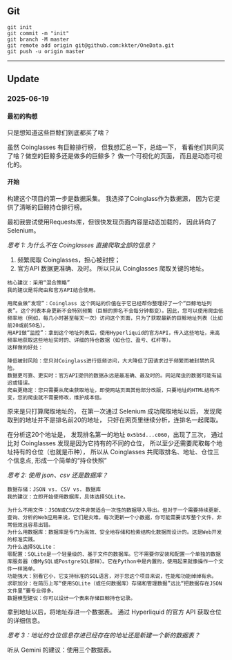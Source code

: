 
## Git

```
git init
git commit -m "init"
git branch -M master
git remote add origin git@github.com:kkter/OneData.git
git push -u origin master
```




---

## Update

### 2025-06-19 

#### 最初的构想

只是想知道这些巨鲸们到底都买了啥？

虽然 Coinglasses 有巨鲸排行榜，
但我想汇总一下，总结一下，
看看他们共同买了啥？做空的巨鲸多还是做多的巨鲸多？
做一个可视化的页面，
而且是动态可视化的。

#### 开始

构建这个项目的第一步是数据采集。
我选择了Coinglass作为数据源，
因为它提供了清晰的巨鲸持仓排行榜。

最初我尝试使用Requests库，但很快发现页面内容是动态加载的，
因此转向了Selenium。

*思考 1: 为什么不在 Coinglasses 直接爬取全部的信息？*
1. 频繁爬取 Coinglasses，担心被封控；
2. 官方API 数据更准确、及时。
所以只从 Coinglasses 爬取关键的地址。

```
核心建议：采用“混合策略”
我的建议是将爬虫和官方API结合使用。

用爬虫做“发现”：Coinglass 这个网站的价值在于它已经帮你整理好了一个“巨鲸地址列表”。这个列表本身更新不会特别频繁（巨鲸的排名不会每分钟都变）。因此，您可以使用爬虫低频率地（例如，每几小时甚至每天一次）访问这个页面，只为了获取最新的巨鲸地址列表（比如前20或前50名）。
用API做“监控”：拿到这个地址列表后，使用Hyperliquid的官方API，传入这些地址，来高频率地获取这些地址实时的、详细的持仓数据（如仓位、盈亏、杠杆等）。
这样做的好处：

降低被封风险：您只对Coinglass进行低频访问，大大降低了因请求过于频繁而被封禁的风险。
数据更可靠、更实时：官方API提供的数据永远是最准确、最及时的。网站爬虫的数据可能有延迟或错误。
爬虫更稳定：您只需要从爬虫获取地址，即使网站页面其他部分改版，只要地址的HTML结构不变，您的爬虫就不需要修改，维护成本低。
```

原来是只打算爬取地址的，
在第一次通过 Selenium 成功爬取地址以后，
发现爬取到的地址并不是排名前20的地址，
只好在网页里继续分析，连排名一起爬取。

在分析这20个地址是，
发现排名第一的地址 `0x5b5d...c060`，出现了三次，
通过比对 Coinglasses 发现是因为它持有的不同的仓位，
所以至少还需要爬取每个地址持有的仓位（也就是币种），
所以从 Coinglasses 共爬取排名、地址、仓位三个信息点,
形成一个简单的“持仓快照”

*思考 2: 使用 json、csv 还是数据库？*

```
数据存储：JSON vs. CSV vs. 数据库
我的建议：立即开始使用数据库，具体选择SQLite。

为什么不用文件：JSON或CSV文件非常适合一次性的数据导入导出。但对于一个需要持续更新、查询、分析的Web应用来说，它们是灾难。每次更新一个小数据，你可能需要读写整个文件，非常低效且容易出错。
为什么用数据库：数据库是专门为高效、安全地存储和检索结构化数据而设计的。这是Web开发的标准实践。
为什么选择SQLite：
零配置：SQLite是一个轻量级的、基于文件的数据库。它不需要你安装和配置一个单独的数据库服务器（像MySQL或PostgreSQL那样）。它在Python中是内置的，使用起来就像操作一个文件一样简单。
功能强大：别看它小，它支持标准的SQL语言，对于您这个项目来说，性能和功能绰绰有余。
求职加分：在简历上写“使用SQLite（或任何数据库）存储和管理数据”远比“把数据存在JSON文件里”要专业得多。
数据模型建议：你可以设计一个表来存储巨鲸持仓记录。
```


拿到地址以后，将地址存进一个数据表。
通过 Hyperliquid 的官方 API 获取仓位的详细信息。

*思考 3：地址的仓位信息存进已经存在的地址还是新建一个新的数据表？*

听从 Gemini 的建议：使用三个数据表。
